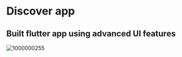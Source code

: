 # Discover app 
## Built flutter app using advanced UI features

![1000000255](https://github.com/user-attachments/assets/28e7ea88-c6d5-4997-8b2f-187bf35e49e9)
